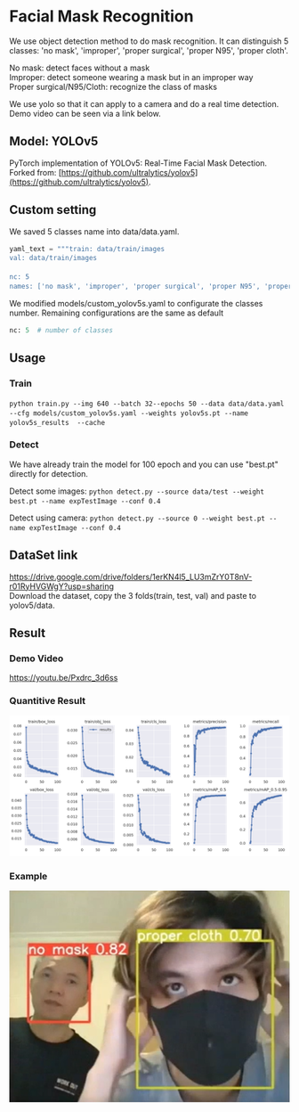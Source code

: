 # Facial Mask Recognition
We use object detection method to do mask recognition. It can distinguish 5 classes: 'no mask', 'improper', 'proper surgical', 'proper N95', 'proper cloth'. 

No mask: detect faces without a mask  
Improper: detect someone wearing a mask but in an improper way  
Proper surgical/N95/Cloth: recognize the class of masks  

We use yolo so that it can apply to a camera and do a real time detection. Demo video can be seen via a link below.

## Model: YOLOv5

PyTorch implementation of YOLOv5: Real-Time Facial Mask Detection. Forked from: [https://github.com/ultralytics/yolov5](https://github.com/ultralytics/yolov5).

## Custom setting

We saved 5 classes name into data/data.yaml.

```python
yaml_text = """train: data/train/images
val: data/train/images

nc: 5
names: ['no mask', 'improper', 'proper surgical', 'proper N95', 'proper cloth']"""
```

We modified models/custom_yolov5s.yaml to configurate the classes number. Remaining configurations are the same as default

```python
nc: 5  # number of classes
```

## Usage

### Train

`python train.py --img 640 --batch 32--epochs 50 --data data/data.yaml --cfg models/custom_yolov5s.yaml --weights yolov5s.pt --name yolov5s_results  --cache`

### Detect
We have already train the model for 100 epoch and you can use "best.pt" directly for detection.

Detect some images: `python detect.py --source data/test --weight best.pt --name expTestImage --conf 0.4`

Detect using camera: `python detect.py --source 0 --weight best.pt --name expTestImage --conf 0.4`

## DataSet link
https://drive.google.com/drive/folders/1erKN4l5_LU3mZrY0T8nV-r01RyHVGWgY?usp=sharing  
Download the dataset, copy the 3 folds(train, test, val) and paste to yolov5/data.

## Result
### Demo Video
https://youtu.be/Pxdrc_3d6ss

### Quantitive Result
![result](/results.png "result")

### Example
![demo](/demo.png "demo")
